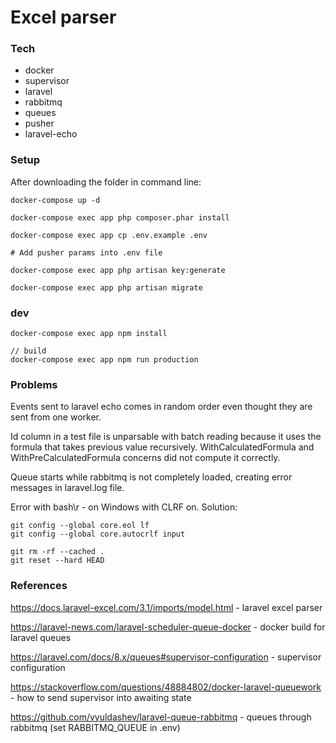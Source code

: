 # Excel parser 

### Tech

- docker 
- supervisor 
- laravel 
- rabbitmq 
- queues 
- pusher
- laravel-echo

### Setup

After downloading the folder in command line:

```shell
docker-compose up -d

docker-compose exec app php composer.phar install 

docker-compose exec app cp .env.example .env

# Add pusher params into .env file

docker-compose exec app php artisan key:generate

docker-compose exec app php artisan migrate

```

### dev

```shell
docker-compose exec app npm install

// build
docker-compose exec app npm run production
```

### Problems

Events sent to laravel echo comes in random order even thought they are sent from one worker.

Id column in a test file is unparsable with batch reading because it uses the formula 
that takes previous value recursively. WithCalculatedFormula and WithPreCalculatedFormula 
concerns did not compute it correctly.

Queue starts while rabbitmq is not completely loaded, creating error messages in laravel.log file.

Error with bash\r - on Windows with CLRF on. Solution:
```shell
git config --global core.eol lf
git config --global core.autocrlf input
 
git rm -rf --cached .
git reset --hard HEAD 
```



### References
https://docs.laravel-excel.com/3.1/imports/model.html - laravel excel parser

https://laravel-news.com/laravel-scheduler-queue-docker - docker build for laravel queues

https://laravel.com/docs/8.x/queues#supervisor-configuration - supervisor configuration

https://stackoverflow.com/questions/48884802/docker-laravel-queuework - how to send supervisor into awaiting state

https://github.com/vyuldashev/laravel-queue-rabbitmq - queues through rabbitmq (set RABBITMQ_QUEUE in .env)




